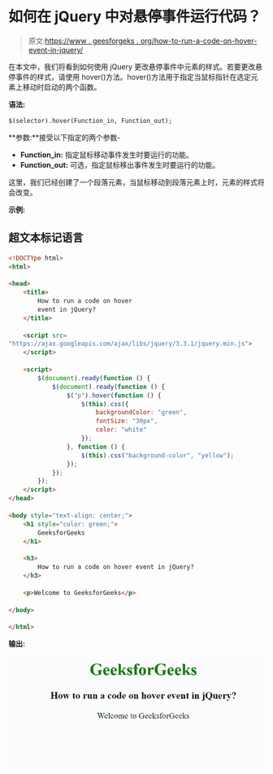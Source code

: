 # 如何在 jQuery 中对悬停事件运行代码？

> 原文:[https://www . geesforgeks . org/how-to-run-a-code-on-hover-event-in-jquery/](https://www.geeksforgeeks.org/how-to-run-a-code-on-hover-event-in-jquery/)

在本文中，我们将看到如何使用 jQuery 更改悬停事件中元素的样式。若要更改悬停事件的样式，请使用 hover()方法。hover()方法用于指定当鼠标指针在选定元素上移动时启动的两个函数。

**语法:**

```html
$(selector).hover(Function_in, Function_out);
```

**参数:**接受以下指定的两个参数-

*   **Function_in:** 指定鼠标移动事件发生时要运行的功能。
*   **Function_out:** 可选，指定鼠标移出事件发生时要运行的功能。

这里，我们已经创建了一个段落元素，当鼠标移动到段落元素上时，元素的样式将会改变。

**示例:**

## 超文本标记语言

```html
<!DOCTYpe html>
<html>

<head>
    <title>
        How to run a code on hover
        event in jQuery?
    </title>

    <script src=
"https://ajax.googleapis.com/ajax/libs/jquery/3.3.1/jquery.min.js">
    </script>

    <script>
        $(document).ready(function () {
            $(document).ready(function () {
                $("p").hover(function () {
                    $(this).css({
                        backgroundColor: "green",
                        fontSize: "30px",
                        color: "white"
                    });
                }, function () {
                    $(this).css("background-color", "yellow");
                });
            });
        });
    </script>
</head>

<body style="text-align: center;">
    <h1 style="color: green;">
        GeeksforGeeks
    </h1>

    <h3>
        How to run a code on hover event in jQuery?
    </h3>

    <p>Welcome to GeeksforGeeks</p>

</body>

</html>
```

**输出:**

![](img/da2ae15941d4dd9f0f9f733835de169c.png)